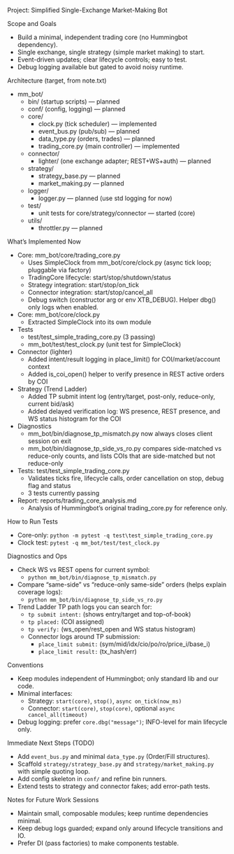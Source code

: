 Project: Simplified Single-Exchange Market-Making Bot

Scope and Goals
- Build a minimal, independent trading core (no Hummingbot dependency).
- Single exchange, single strategy (simple market making) to start.
- Event-driven updates; clear lifecycle controls; easy to test.
- Debug logging available but gated to avoid noisy runtime.

Architecture (target, from note.txt)
- mm_bot/
  - bin/ (startup scripts) — planned
  - conf/ (config, logging) — planned
  - core/
    - clock.py (tick scheduler) — implemented
    - event_bus.py (pub/sub) — planned
    - data_type.py (orders, trades) — planned
    - trading_core.py (main controller) — implemented
  - connector/
    - lighter/ (one exchange adapter; REST+WS+auth) — planned
  - strategy/
    - strategy_base.py — planned
    - market_making.py — planned
  - logger/
    - logger.py — planned (use std logging for now)
  - test/
    - unit tests for core/strategy/connector — started (core)
  - utils/
    - throttler.py — planned

What’s Implemented Now
- Core: mm_bot/core/trading_core.py
  - Uses SimpleClock from mm_bot/core/clock.py (async tick loop; pluggable via factory)
  - TradingCore lifecycle: start/stop/shutdown/status
  - Strategy integration: start/stop/on_tick
  - Connector integration: start/stop/cancel_all
  - Debug switch (constructor arg or env XTB_DEBUG). Helper dbg() only logs when enabled.
- Core: mm_bot/core/clock.py
  - Extracted SimpleClock into its own module
- Tests
  - test/test_simple_trading_core.py (3 passing)
  - mm_bot/test/test_clock.py (unit test for SimpleClock)
- Connector (lighter)
  - Added intent/result logging in place_limit() for COI/market/account context
  - Added is_coi_open() helper to verify presence in REST active orders by COI
- Strategy (Trend Ladder)
  - Added TP submit intent log (entry/target, post-only, reduce-only, current bid/ask)
  - Added delayed verification log: WS presence, REST presence, and WS status histogram for the COI
- Diagnostics
  - mm_bot/bin/diagnose_tp_mismatch.py now always closes client session on exit
  - mm_bot/bin/diagnose_tp_side_vs_ro.py compares side-matched vs reduce-only counts, and lists COIs that are side-matched but not reduce-only
- Tests: test/test_simple_trading_core.py
  - Validates ticks fire, lifecycle calls, order cancellation on stop, debug flag and status
  - 3 tests currently passing
- Report: reports/trading_core_analysis.md
  - Analysis of Hummingbot’s original trading_core.py for reference only.

How to Run Tests
- Core-only: `python -m pytest -q test\test_simple_trading_core.py`
- Clock test: `pytest -q mm_bot/test/test_clock.py`

Diagnostics and Ops
- Check WS vs REST opens for current symbol:
  - `python mm_bot/bin/diagnose_tp_mismatch.py`
- Compare “same-side” vs “reduce-only same-side” orders (helps explain coverage logs):
  - `python mm_bot/bin/diagnose_tp_side_vs_ro.py`
- Trend Ladder TP path logs you can search for:
  - `tp submit intent:` (shows entry/target and top-of-book)
  - `tp placed:` (COI assigned)
  - `tp verify:` (ws_open/rest_open and WS status histogram)
  - Connector logs around TP submission:
    - `place_limit submit:` (sym/mid/idx/cio/po/ro/price_i/base_i)
    - `place_limit result:` (tx_hash/err)

Conventions
- Keep modules independent of Hummingbot; only standard lib and our code.
- Minimal interfaces:
  - Strategy: `start(core)`, `stop()`, `async on_tick(now_ms)`
  - Connector: `start(core)`, `stop(core)`, optional `async cancel_all(timeout)`
- Debug logging: prefer `core.dbg("message")`; INFO-level for main lifecycle only.

Immediate Next Steps (TODO)
- Add `event_bus.py` and minimal `data_type.py` (Order/Fill structures).
- Scaffold `strategy/strategy_base.py` and `strategy/market_making.py` with simple quoting loop.
- Add config skeleton in `conf/` and refine bin runners.
- Extend tests to strategy and connector fakes; add error-path tests.

Notes for Future Work Sessions
- Maintain small, composable modules; keep runtime dependencies minimal.
- Keep debug logs guarded; expand only around lifecycle transitions and IO.
- Prefer DI (pass factories) to make components testable.
